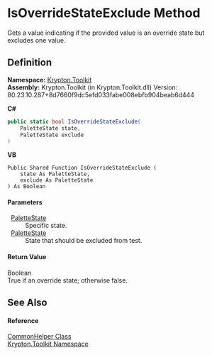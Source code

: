 # IsOverrideStateExclude Method


Gets a value indicating if the provided value is an override state but excludes one value.



## Definition
**Namespace:** <a href="79d2eac2-21f4-54ff-7552-b20c33c30600.md">Krypton.Toolkit</a>  
**Assembly:** Krypton.Toolkit (in Krypton.Toolkit.dll) Version: 80.23.10.287+8d7660f9dc5efd033fabe008ebfb904beab6d444

**C#**
``` C#
public static bool IsOverrideStateExclude(
	PaletteState state,
	PaletteState exclude
)
```
**VB**
``` VB
Public Shared Function IsOverrideStateExclude ( 
	state As PaletteState,
	exclude As PaletteState
) As Boolean
```



#### Parameters
<dl><dt>  <a href="93e626cd-00cf-240e-06c6-ab4d47e982ba.md">PaletteState</a></dt><dd>Specific state.</dd><dt>  <a href="93e626cd-00cf-240e-06c6-ab4d47e982ba.md">PaletteState</a></dt><dd>State that should be excluded from test.</dd></dl>

#### Return Value
Boolean  
True if an override state; otherwise false.

## See Also


#### Reference
<a href="13744a42-834d-93cd-437f-a5a616717068.md">CommonHelper Class</a>  
<a href="79d2eac2-21f4-54ff-7552-b20c33c30600.md">Krypton.Toolkit Namespace</a>  
